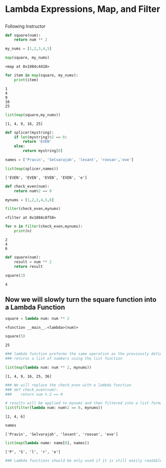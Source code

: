 # Lambda Expressions, Map, and Filter

##
 Following Instructor


```python
def square(num):
    return num ** 2
```


```python
my_nums = [1,2,3,4,5]
```


```python
map(square, my_nums)
```




    <map at 0x1084c4410>




```python
for item in map(square, my_nums):
    print(item)
```

    1
    4
    9
    16
    25



```python
list(map(square,my_nums))
```




    [1, 4, 9, 16, 25]




```python
def splicer(mystring):
    if len(mystring)%2 == 0:
        return 'EVEN'
    else:
        return mystring[0]
```


```python
names = ['Pravin', 'Selvarajah', 'lesant', 'roosan','eve']
```


```python
list(map(splicer,names))
```




    ['EVEN', 'EVEN', 'EVEN', 'EVEN', 'e']




```python
def check_even(num):
    return num%2 == 0
```


```python
mynums = [1,2,3,4,5,6]
```


```python
filter(check_even,mynums)
```




    <filter at 0x1084c8f50>




```python
for n in filter(check_even,mynums):
    print(n)
```

    2
    4
    6



```python
def square(num):
    result = num ** 2
    return result
```


```python
square(2)
```




    4



## Now we will slowly turn the square function into a Lambda Function


```python
square = lambda num: num ** 2
```




    <function __main__.<lambda>(num)>




```python
square(5)
```




    25




```python
### lambda function preforms the same operation as the previously defined square function. It then applies to function to mynums
### returns a list of numbers using the list function

list(map(lambda num: num ** 2, mynums))
```




    [1, 4, 9, 16, 25, 36]




```python
### We will replace the check_even with a lambda function
### def check_even(num):
###    return num % 2 == 0

# results will be applied to mynums and then filtered into a list format.
list(filter(lambda num: num%2 == 0, mynums))

```




    [2, 4, 6]




```python
names
```




    ['Pravin', 'Selvarajah', 'lesant', 'roosan', 'eve']




```python
list(map(lambda name: name[0], names))
```




    ['P', 'S', 'l', 'r', 'e']




```python
### Lambda functions should be only used if it is still easily readable when you come back to review your code
```


```python

```
